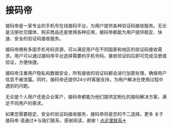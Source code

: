 # 接码帝

接码帝是一家专业的手机号在线接码平台，为用户提供各种验证码接收服务。无论是注册社交媒体、购买商品还是使用各种应用，接码帝都能为用户提供稳定、快速、安全的验证码接收服务。

接码帝拥有多国手机号码资源，可以满足用户在不同国家和地区的验证码接收需求。用户可以通过接码帝平台选择需要的手机号码，接收验证码后即可完成注册或验证，方便快捷。

接码帝注重用户隐私和数据安全，所有接收的验证码都会进行加密处理，确保用户信息不被泄露。同时，接码帝还提供24小时客服支持，为用户解决在使用过程中遇到的问题。

无论是个人用户还是企业客户，接码帝都能为他们提供定制化的接码解决方案，满足不同用户的需求。

如果您需要稳定、安全的验证码接收服务，接码帝将是您的不二选择。更多 关于接码帝 请通过✈与我们联系，感谢阅读，谢谢！[点这里联系✈](https://sms.k02.cc)